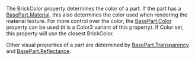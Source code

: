 The BrickColor property determines the color of a part. If the part has a
[BasePart.Material](https://create.roblox.com/docs/reference/engine/classes/BasePart#Material), this also determines the color used when rendering
the material texture. For more control over the color, the
[BasePart.Color](https://create.roblox.com/docs/reference/engine/classes/BasePart#Color) property can be used (it is a Color3 variant of this
property). If Color set, this property will use the closest BrickColor.

Other visual properties of a part are determined by
[BasePart.Transparency](https://create.roblox.com/docs/reference/engine/classes/BasePart#Transparency) and [BasePart.Reflectance](https://create.roblox.com/docs/reference/engine/classes/BasePart#Reflectance).